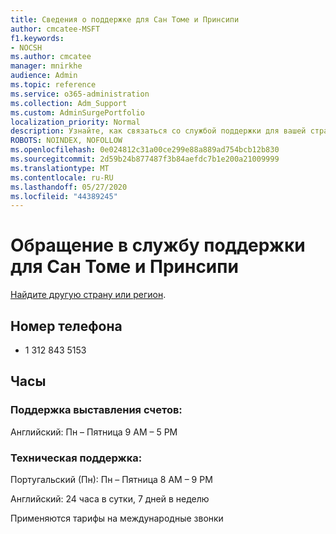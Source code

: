 ```yaml
---
title: Сведения о поддержке для Сан Томе и Принсипи
author: cmcatee-MSFT
f1.keywords:
- NOCSH
ms.author: cmcatee
manager: mnirkhe
audience: Admin
ms.topic: reference
ms.service: o365-administration
ms.collection: Adm_Support
ms.custom: AdminSurgePortfolio
localization_priority: Normal
description: Узнайте, как связаться со службой поддержки для вашей страны или региона.
ROBOTS: NOINDEX, NOFOLLOW
ms.openlocfilehash: 0e024812c31a00ce299e88a889ad754bcb12b830
ms.sourcegitcommit: 2d59b24b877487f3b84aefdc7b1e200a21009999
ms.translationtype: MT
ms.contentlocale: ru-RU
ms.lasthandoff: 05/27/2020
ms.locfileid: "44389245"
---
```

# <a name="contact-support-for-sao-tome-and-principe"></a>Обращение в службу поддержки для Сан Томе и Принсипи

[Найдите другую страну или регион](../contact-support-for-business-products.md).

## <a name="phone-number"></a>Номер телефона
+ 1 312 843 5153

## <a name="hours"></a>Часы
### <a name="billing-support"></a>Поддержка выставления счетов:

Английский: Пн – Пятница 9 AM – 5 PM

### <a name="technical-support"></a>Техническая поддержка:

Португальский (Пн): Пн – Пятница 8 AM – 9 PM

Английский: 24 часа в сутки, 7 дней в неделю

Применяются тарифы на международные звонки
